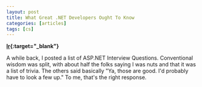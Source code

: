 ```yaml
---
layout: post
title: What Great .NET Developers Ought To Know
categories: [articles]
tags: [cs]
---
```


**[Ir](https://www.hanselman.com/blog/WhatGreatNETDevelopersOughtToKnowMoreNETInterviewQuestions.aspx){:target="_blank"}**

A while back, I posted a list of ASP.NET Interview Questions. Conventional wisdom was split, with about half the folks saying I was nuts and that it was a list of trivia. The others said basically "Ya, those are good. I'd probably have to look a few up." To me, that's the right response.